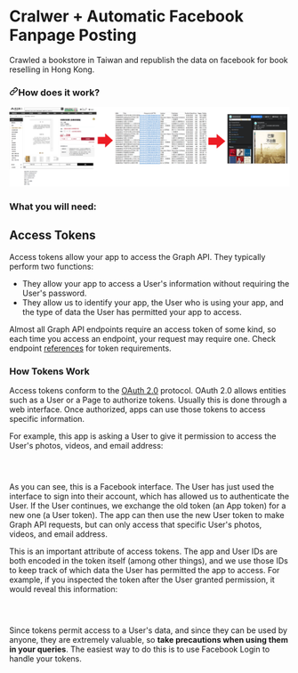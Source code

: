 # Cralwer + Automatic Facebook Fanpage Posting
Crawled a bookstore in Taiwan and republish the data on facebook for book reselling in Hong Kong.



<h3><a id="user-content-how-does-the-utensor-workflow-work" class="anchor" aria-hidden="true" href="#how-does-the-utensor-workflow-work"><svg class="octicon octicon-link" viewBox="0 0 16 16" version="1.1" width="16" height="16" aria-hidden="true"><path fill-rule="evenodd" d="M7.775 3.275a.75.75 0 001.06 1.06l1.25-1.25a2 2 0 112.83 2.83l-2.5 2.5a2 2 0 01-2.83 0 .75.75 0 00-1.06 1.06 3.5 3.5 0 004.95 0l2.5-2.5a3.5 3.5 0 00-4.95-4.95l-1.25 1.25zm-4.69 9.64a2 2 0 010-2.83l2.5-2.5a2 2 0 012.83 0 .75.75 0 001.06-1.06 3.5 3.5 0 00-4.95 0l-2.5 2.5a3.5 3.5 0 004.95 4.95l1.25-1.25a.75.75 0 00-1.06-1.06l-1.25 1.25a2 2 0 01-2.83 0z"></path></svg></a>How does it work?</h3>

<div><a target="_blank" rel="noopener noreferrer" href="https://github.com/hankblah/Facebook_Update/blob/master/2.png"><img src="https://github.com/hankblah/Facebook_Update/blob/master/2.png" width="1500" align="center/" style="max-width:100%;"></a></div>

<h3>What you will need:</h3>
<h2>Access Tokens</h2>
<p>Access tokens allow your app to access the Graph API. They typically perform two functions:</p>

<ul>
<li>They allow your app to access a User&#039;s information without requiring the User&#039;s password.</li>
<li>They allow us to identify your app, the User who is using your app, and the type of data the User has permitted your app to access.</li>
</ul>

<p>Almost all Graph API endpoints require an access token of some kind, so each time you access an endpoint, your request may require  one. Check endpoint <a href="/docs/graph-api/reference">references</a> for token requirements.</p>
<h3>How Tokens Work</h3>

<p>Access tokens conform to the <a href="https://l.facebook.com/l.php?u=https%3A%2F%2Foauth.net%2F2%2F%3Ffbclid%3DIwAR2nH4Y7xJhGQ15XdIcaZDyFNl7ljinSHBho-AoUYEbAHlwYfLfp-ukzAKM&amp;h=AT2XWLNJI7p6Q3ZeqtRYe4mklDAEV7dV-IXyHcw0HNYxdsMYErVXjSSEdlkQOiABtO8uG4lT57_QUJOZLOEXDBuVcBlATeJok6GQhCVjZ65qvSgEnGvNrFrVZhz9LpXBeArOoGwgJ48g7NtoHV8" target="_blank" rel="noopener nofollow" data-lynx-mode="asynclazy">OAuth 2.0</a> protocol. OAuth 2.0 allows entities such as a User or a Page to authorize tokens. Usually this is done through a web interface. Once authorized, apps can use those tokens to access specific information.</p>

<p>For example, this app is asking a User to give it permission to access the User&#039;s photos, videos, and email address:</p>
<div style="text-align:center;margin-bottom:20px;margin-top:20px;"><img class="img" src="https://scontent.ftpe8-2.fna.fbcdn.net/v/t39.2365-6/26804238_178306542936244_8856597188579426304_n.png?_nc_cat=100&amp;ccb=1-3&amp;_nc_sid=ad8a9d&amp;_nc_ohc=cK-l4jKoKoEAX--nstA&amp;_nc_ht=scontent.ftpe8-2.fna&amp;oh=144dd8703dfe64a4b678d4bbc28525d7&amp;oe=607495CA" width="450" alt="" /></div><p>As you can see, this is a Facebook interface. The User has just used the interface to sign into their account, which has allowed us to authenticate the User. If the User continues, we exchange the old token (an App token) for a new one (a User token). The app can then use the new User token to make Graph API requests, but can only access that specific User&#039;s photos, videos, and email address.</p>

<p>This is an important attribute of access tokens. The app and User IDs are both encoded in the token itself (among other things), and we use those IDs to keep track of which data the User has permitted the app to access. For example, if you inspected the token after the User granted permission, it would reveal this information:</p>
<div style="text-align:center;margin-bottom:20px;margin-top:20px;"><img class="img" src="https://scontent.ftpe8-1.fna.fbcdn.net/v/t39.2365-6/26906860_324549194716404_2236494083545628672_n.png?_nc_cat=105&amp;ccb=1-3&amp;_nc_sid=ad8a9d&amp;_nc_ohc=qWFoPhXkDfcAX8IZ_j_&amp;_nc_ht=scontent.ftpe8-1.fna&amp;oh=ba74fa1dcda75f2f04b1a0892e9d590b&amp;oe=6075B7E7" alt="" /></div><p>Since tokens permit access to a User&#039;s data, and since they can be used by anyone, they are extremely valuable, so <strong>take precautions when using them in your queries</strong>. The easiest way to do this is to use Facebook Login to handle your tokens.</p>


<!--<pre><code>
1561456
</code></pre>
-->
